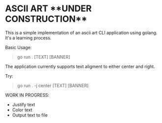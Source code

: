 # ASCII ART \*\*UNDER CONSTRUCTION\*\*

This is a simple implementation of an ascii art CLI application using golang. It's a learning process.

Basic Usage:
> go run . [TEXT] [BANNER]

The application currently supports text aligment to either center and right.

Try:

> go run . -j center [TEXT] [BANNER]

WORK IN PROGRESS:
+ Justify text
+ Color text
+ Output text to file


